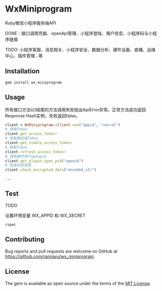 # WxMiniprogram

Ruby微信小程序服务端API

DONE：接口调用凭据、openApi管理、小程序登陆、用户信息、小程序码与小程序链接

TODO: 小程序客服、消息相关、小程序安全、数据分析、硬件设备、直播、运维中心、插件管理...等

## Installation

```shell
gem install wx_miniprogram
```

## Usage

所有接口方法以!结尾的方法调用失败抛出ApiError异常。正常方法成功返回Response Hash实例，失败返回false。

```ruby
client = WxMiniprogram::Client.new("appid", "secret")
# 获取Token
client.get_access_token!
# 获取稳定版Token
client.get_stable_access_token!
# 刷新Token
client.refresh_access_token!
# 获取插件用户openpid
client.get_plugin_open_pid("openid")
# 检查加密信息
client.check_encrypted_data("encoded_str")

...

```
## Test

TODO

设置环境变量 WX_APPID 和 WX_SECRET

```shell
rspec
```

## Contributing

Bug reports and pull requests are welcome on GitHub at https://github.com/ranjiayu/wx_miniprogram.

## License

The gem is available as open source under the terms of the [MIT License](https://opensource.org/licenses/MIT).
